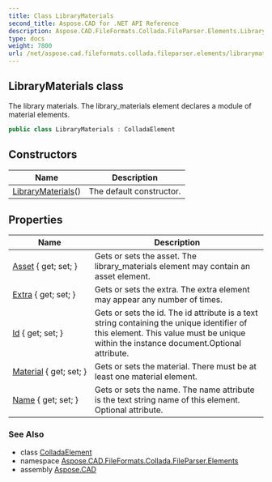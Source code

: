 ```yaml
---
title: Class LibraryMaterials
second_title: Aspose.CAD for .NET API Reference
description: Aspose.CAD.FileFormats.Collada.FileParser.Elements.LibraryMaterials class. The library materials. The library_materials element declares a module of material elements
type: docs
weight: 7800
url: /net/aspose.cad.fileformats.collada.fileparser.elements/librarymaterials/
---
```

## LibraryMaterials class

The library materials. The library_materials element declares a module of material elements.

```csharp
public class LibraryMaterials : ColladaElement
```

## Constructors

| Name | Description |
| --- | --- |
| [LibraryMaterials](librarymaterials/)() | The default constructor. |

## Properties

| Name | Description |
| --- | --- |
| [Asset](../../aspose.cad.fileformats.collada.fileparser.elements/librarymaterials/asset/) { get; set; } | Gets or sets the asset. The library_materials element may contain an asset element. |
| [Extra](../../aspose.cad.fileformats.collada.fileparser.elements/librarymaterials/extra/) { get; set; } | Gets or sets the extra. The extra element may appear any number of times. |
| [Id](../../aspose.cad.fileformats.collada.fileparser.elements/librarymaterials/id/) { get; set; } | Gets or sets the id. The id attribute is a text string containing the unique identifier of this element. This value must be unique within the instance document.Optional attribute. |
| [Material](../../aspose.cad.fileformats.collada.fileparser.elements/librarymaterials/material/) { get; set; } | Gets or sets the material. There must be at least one material element. |
| [Name](../../aspose.cad.fileformats.collada.fileparser.elements/librarymaterials/name/) { get; set; } | Gets or sets the name. The name attribute is the text string name of this element. Optional attribute. |

### See Also

* class [ColladaElement](../colladaelement/)
* namespace [Aspose.CAD.FileFormats.Collada.FileParser.Elements](../../aspose.cad.fileformats.collada.fileparser.elements/)
* assembly [Aspose.CAD](../../)



